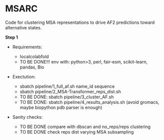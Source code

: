 # MSARC
Code for clustering MSA representations to drive AF2 predictions toward alternative states.

**Step 1**
- Requirements: 
    - localcolabfold 
    - TO BE DONE!!! env with: python>3, perl, fair-esm, scikit-learn, pandas, Bio

- Exectution: 
    - sbatch pipeline/1_full_af.sh name_id sequence
    - sbatch pipeline/2_MSA-Transformer_reps_dist.sh
    - TO BE DONE: sbatch pipeline/3_cluster_AF.sh
    - TO BE DONE: sbatch pipeline/4_results_analysis.sh (avoid gromacs, maybe biopython pdb parser is enough)

- Sanity checks:
    - TO BE DONE compare with dbscan and no_reps/reps clustering
    - TO BE DONE check reps dist varying MSA subsampling

